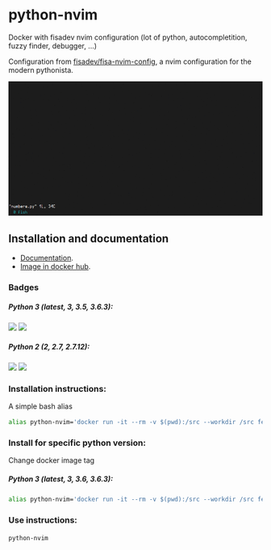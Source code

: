 # python-nvim

Docker with fisadev nvim configuration (lot of python, autocompletition, fuzzy finder, debugger, ...)

Configuration from [fisadev/fisa-nvim-config](https://github.com/fisadev/fisa-nvim-config "fisa-nvim-config"), a nvim configuration for the modern pythonista.

![](https://raw.githubusercontent.com/FedeG/python-nvim/gh-pages/images/demo.gif)

## Installation and documentation
- [Documentation](https://fedeg.github.io/python-nvim/ "github page").
- [Image in docker hub](https://hub.docker.com/r/fedeg/python-nvim/ "docker hub").

### Badges

##### Python 3 (latest, 3, 3.5, 3.6.3):
[![](https://images.microbadger.com/badges/version/fedeg/python-nvim:latest.svg)](http://microbadger.com/images/fedeg/python-nvim:latest "Get your own version badge on microbadger.com")  [![](https://images.microbadger.com/badges/image/fedeg/python-nvim:latest.svg)](http://microbadger.com/images/fedeg/python-nvim:latest "Get your own image badge on microbadger.com")

##### Python 2 (2, 2.7, 2.7.12):
[![](https://images.microbadger.com/badges/version/fedeg/python-nvim:2.7.12.svg)](http://microbadger.com/images/fedeg/python-nvim:2.7.12 "Get your own version badge on microbadger.com")  [![](https://images.microbadger.com/badges/image/fedeg/python-nvim:2.7.12.svg)](http://microbadger.com/images/fedeg/python-nvim:2.7.12 "Get your own image badge on microbadger.com")

### Installation instructions:
A simple bash alias
```bash
alias python-nvim='docker run -it --rm -v $(pwd):/src --workdir /src fedeg/python-nvim:latest'
```

### Install for specific python version:
Change docker image tag

#####  Python 3 (latest, 3, 3.6, 3.6.3):
```bash
alias python-nvim='docker run -it --rm -v $(pwd):/src --workdir /src fedeg/python-nvim:3'
```

### Use instructions:
```bash
python-nvim
```
